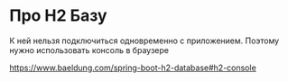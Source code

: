 # Про H2 Базу
К ней нельзя подключиться одновременно с приложением. Поэтому нужно использовать консоль в браузере

https://www.baeldung.com/spring-boot-h2-database#h2-console
